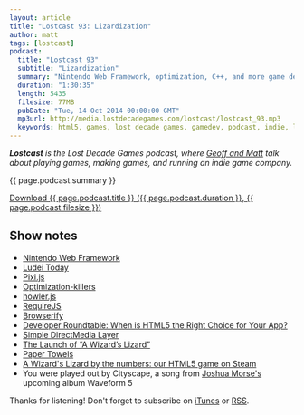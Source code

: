 ```yaml
---
layout: article
title: "Lostcast 93: Lizardization"
author: matt
tags: [lostcast]
podcast:
  title: "Lostcast 93"
  subtitle: "Lizardization"
  summary: "Nintendo Web Framework, optimization, C++, and more game devery."
  duration: "1:30:35"
  length: 5435
  filesize: 77MB
  pubDate: "Tue, 14 Oct 2014 00:00:00 GMT"
  mp3url: http://media.lostdecadegames.com/lostcast/lostcast_93.mp3
  keywords: html5, games, lost decade games, gamedev, podcast, indie, lostcast
---
```

_**Lostcast** is the Lost Decade Games podcast, where [Geoff and Matt](/about/) talk about playing games, making games, and running an indie game company._

{{ page.podcast.summary }}

<a class="download-podcast" href="{{ page.podcast.mp3url }}">
	Download {{ page.podcast.title }} ({{ page.podcast.duration }}, {{ page.podcast.filesize }})
</a>

## Show notes

* [Nintendo Web Framework](https://wiiu-developers.nintendo.com/)
* [Ludei Today](/lostcast-40/)
* [Pixi.js](http://www.pixijs.com/)
* [Optimization-killers](https://github.com/petkaantonov/bluebird/wiki/Optimization-killers)
* [howler.js](http://goldfirestudios.com/blog/104/howler.js-Modern-Web-Audio-Javascript-Library)
* [RequireJS](http://requirejs.org/)
* [Browserify](http://browserify.org/)
* [Developer Roundtable: When is HTML5 the Right Choice for Your App?](http://html5hub.com/developer-roundtable-when-is-html5-the-right-choice-for-your-app/)
* [Simple DirectMedia Layer](https://www.libsdl.org/)
* [The Launch of “A Wizard’s Lizard”](http://blog.whippering.com/post/89985226380/the-launch-of-a-wizards-lizard)
* [Paper Towels](https://www.youtube.com/watch?v=HYkjLUMx19I)
* [A Wizard's Lizard by the numbers: our HTML5 game on Steam](/awl-numbers/)
* You were played out by Cityscape, a song from [Joshua Morse's](http://joshuamorse.bandcamp.com/) upcoming album Waveform 5

Thanks for listening! Don't forget to subscribe on [iTunes](http://itunes.apple.com/us/podcast/lostcast/id481950724) or [RSS](/lostcast.xml).
